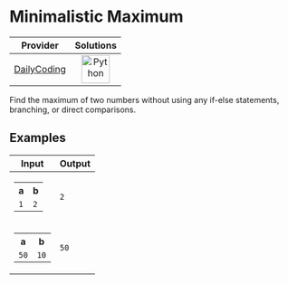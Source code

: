# Minimalistic Maximum

<!-- INFO TABLE BEGIN -->

|                       Provider                        |                                                                    Solutions                                                                     |
| :---------------------------------------------------: | :----------------------------------------------------------------------------------------------------------------------------------------------: |
| [DailyCoding](../../../docs/providers/DailyCoding.md) | [<img src="https://res.cloudinary.com/rascaltwo/image/upload/v1631924087/python_xzdlti.svg" alt="Python" title="Python" width="50" />](solve.py) |

<!-- INFO TABLE END -->

Find the maximum of two numbers without using any if-else statements, branching, or direct comparisons.

## Examples

| Input                                                                           | Output |
| ------------------------------------------------------------------------------- | ------ |
| <table><tr><th>a</th><th>b</th></tr><tr><td>`1`</td><td>`2`</td></tr></table>   | `2`    |
| <table><tr><th>a</th><th>b</th></tr><tr><td>`50`</td><td>`10`</td></tr></table> | `50`   |
